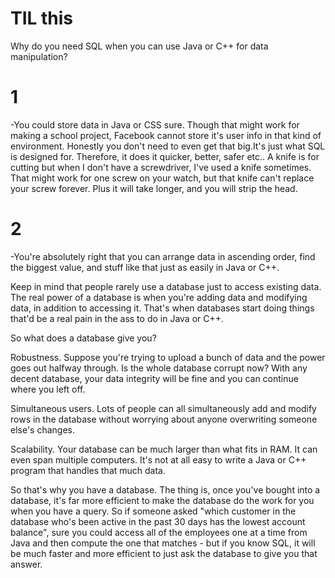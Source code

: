 # TIL this
Why do you need SQL when you can use Java or C++ for data manipulation?
    
# 1 
 -You could store data in Java or CSS sure. Though that might work for making a school project, Facebook cannot store it's user info in that kind of environment. Honestly you don't need to even get that big.It's just what SQL is designed for. Therefore, it does it quicker, better, safer etc.. A knife is for cutting but when I don't have a screwdriver, I've used a knife sometimes.
That might work for one screw on your watch, but that knife can't replace your screw forever. Plus it will take longer, and you will strip the head.

# 2
-You're absolutely right that you can arrange data in ascending order, find the biggest value, and stuff like that just as easily in Java or C++.

Keep in mind that people rarely use a database just to access existing data. The real power of a database is when you're adding data and modifying data, in addition to accessing it. That's when databases start doing things that'd be a real pain in the ass to do in Java or C++.

So what does a database give you?

Robustness. Suppose you're trying to upload a bunch of data and the power goes out halfway through. Is the whole database corrupt now? With any decent database, your data integrity will be fine and you can continue where you left off.

Simultaneous users. Lots of people can all simultaneously add and modify rows in the database without worrying about anyone overwriting someone else's changes.

Scalability. Your database can be much larger than what fits in RAM. It can even span multiple computers. It's not at all easy to write a Java or C++ program that handles that much data.

So that's why you have a database. The thing is, once you've bought into a database, it's far more efficient to make the database do the work for you when you have a query. So if someone asked "which customer in the database who's been active in the past 30 days has the lowest account balance", sure you could access all of the employees one at a time from Java and then compute the one that matches - but if you know SQL, it will be much faster and more efficient to just ask the database to give you that answer.
